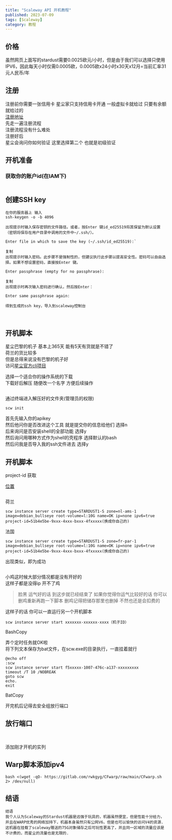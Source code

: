 ```yaml
---
title: "Scaleway API 开机教程"
published: 2023-07-09
tags: [Scaleway]
category: 教程
---
```


## 价格

虽然网页上面写的stardust需要0.0025欧元/小时，但是由于我们可以选择只使用IPV6，因此每天小时仅需0.0005欧，0.0005欧x24小时x30天x12月=当前汇率31元人民币/年

## 注册

注册前你需要一张信用卡 星尘家只支持信用卡开通 一般虚拟卡就给过 只要有余额就给过的  
[注册地址](https://www.scaleway.com/en/)  
先走一遍注册流程  
注册流程没有什么难处  
注册好后  
星尘会询问你如何验证 这里选择第二个 也就是初级验证

## 开机准备

### 获取你的账户id(在IAM下)

<picture>
    <source srcset="https://s3.catcat.blog/images/2023/07/image-18-1024x411.avif" type="image/avif">
    <source srcset="https://s3.catcat.blog/images/2023/07/image-18-1024x411.webp" type="image/webp">
    <img src="https://s3.catcat.blog/images/2023/07/image-18-1024x411.jpg" alt="" loading="lazy">
</picture>

## 创建SSH key

```shell
在你的服务器上 输入 
ssh-keygen -o -b 4096

出现提示时输入保存密钥的文件路径。或者，按Enter 键id_ed25519将其保留为默认设置（密钥将保存在用户目录中调用的文件中~/.ssh/）。

Enter file in which to save the key (~/.ssh/id_ed25519):`

复制
出现提示时输入密码。此步骤不是强制性的，但建议执行此步骤以提高安全性。密码可以自由选择。如果不想设置密码，直接按Enter 键。

Enter passphrase (empty for no passphrase):

复制
出现提示时再次输入密码进行确认，然后按Enter：

Enter same passphrase again:

得到生成的ssh key，导入到scaleway控制台
```

<picture>
    <source srcset="https://s3.catcat.blog/images/2023/07/image-19.avif" type="image/avif">
    <source srcset="https://s3.catcat.blog/images/2023/07/image-19.webp" type="image/webp">
    <img src="https://s3.catcat.blog/images/2023/07/image-19.jpg" alt="" loading="lazy">
</picture>

<picture>
    <source srcset="https://s3.catcat.blog/images/2023/07/image-20.avif" type="image/avif">
    <source srcset="https://s3.catcat.blog/images/2023/07/image-20.webp" type="image/webp">
    <img src="https://s3.catcat.blog/images/2023/07/image-20.jpg" alt="" loading="lazy">
</picture>

## 开机脚本

星尘巴黎的机子 基本上365天 能有5天有货就是不错了  
荷兰的货比较多  
但是总得来说没有巴黎的机子好  
访问[星尘官方cli项目](https://github.com/scaleway/scaleway-cli)

选择一个适合你的操作系统的下载  
下载好后解压 随便改一个名字 方便后续操作

<picture>
    <source srcset="https://s3.catcat.blog/images/2023/07/image-21-1024x453.avif" type="image/avif">
    <source srcset="https://s3.catcat.blog/images/2023/07/image-21-1024x453.webp" type="image/webp">
    <img src="https://s3.catcat.blog/images/2023/07/image-21-1024x453.jpg" alt="" loading="lazy">
</picture>

通过终端进入解压好的文件夹(管理员的权限)

```shell
scw init
```

首先先输入你的apikey  
然后他问你是否改进这个工具 就是提交你的信息给他们 选择n  
后来询问是否安装shell的全部功能 选择y  
然后询问用哪种方式作为shell的壳程序 选择默认的bash  
然后问我是否导入我的ssh文件进去 选择y

## 开机脚本

project-id 获取

[位置](https://console.scaleway.com/project/settings)

<picture>
    <source srcset="https://s3.catcat.blog/images/2023/07/image-22-1024x378.avif" type="image/avif">
    <source srcset="https://s3.catcat.blog/images/2023/07/image-22-1024x378.webp" type="image/webp">
    <img src="https://s3.catcat.blog/images/2023/07/image-22-1024x378.jpg" alt="" loading="lazy">
</picture>

荷兰

```shell
scw instance server create type=STARDUST1-S zone=nl-ams-1 image=debian_bullseye root-volume=l:10G name=OK ip=none ipv6=true project-id=51b4e5be-9xxx-4xxx-bxxx-4fxxxxx(换成你自己的)
```

法国

```shell
scw instance server create type=STARDUST1-S zone=fr-par-1 image=debian_bullseye root-volume=l:10G name=OK ip=none ipv6=true project-id=51b4e5be-9xxx-4xxx-bxxx-4fxxxxx(换成你自己的)
```

出现类似，即为成功

<picture>
    <source srcset="https://s3.catcat.blog/images/2023/07/image-23-1024x1013.avif" type="image/avif">
    <source srcset="https://s3.catcat.blog/images/2023/07/image-23-1024x1013.webp" type="image/webp">
    <img src="https://s3.catcat.blog/images/2023/07/image-23-1024x1013.jpg" alt="" loading="lazy">
</picture>

小鸡这时候大部分情况都是没有开好的  
这样子都是没得ip 开不了鸡

> 脸黑 运气好的话 到这步就已经结束了 如果你觉得你运气比较好的话 你可以删鸡重新再跑一下脚本 删鸡记得把储存那里也删掉 不然也还是会扣费的

这样子的话 你可以一直运行另一个开机脚本

```shell
scw instance server start xxxxxxx-xxxxxx-xxxx（机子ID）
```

BashCopy

弄个定时任务就OK啦  
将下列文本保存为bat文件，在scw.exe的目录执行，一直挂着就行

```shell
@echo off
:scw
scw instance server start f5xxxxx-1007-476c-a137-xxxxxxxxx
timeout /T 10 /NOBREAK
goto scw
echo. 
exit
```

BatCopy

开完机后记得去安全组放行端口

## 放行端口

<picture>
    <source srcset="https://s3.catcat.blog/images/2023/07/image-24-1024x528.avif" type="image/avif">
    <source srcset="https://s3.catcat.blog/images/2023/07/image-24-1024x528.webp" type="image/webp">
    <img src="https://s3.catcat.blog/images/2023/07/image-24-1024x528.jpg" alt="" loading="lazy">
</picture>

<picture>
    <source srcset="https://s3.catcat.blog/images/2023/07/image-25-1024x721.avif" type="image/avif">
    <source srcset="https://s3.catcat.blog/images/2023/07/image-25-1024x721.webp" type="image/webp">
    <img src="https://s3.catcat.blog/images/2023/07/image-25-1024x721.jpg" alt="" loading="lazy">
</picture>

添加刚才开机的实列

## Warp脚本添加ipv4

```shell
bash <(wget -qO- https://gitlab.com/rwkgyg/CFwarp/raw/main/CFwarp.sh 2> /dev/null)
```

## 结语

```shell
结语
我个人认为Scaleway的Stardust机器是远强于玩具的，机器虽然便宜，但是性能十分给力，并且在WARP优秀的网络加持下，机器本身虽然只有公网V6，但是也可以愉快的访问V4的资源.
这机器在挂载了scaleway赠送的75G对象储存之后可玩性更高了，并且同一区域的流量应该是不计费的，而星尘的流量也是无限的.
```
